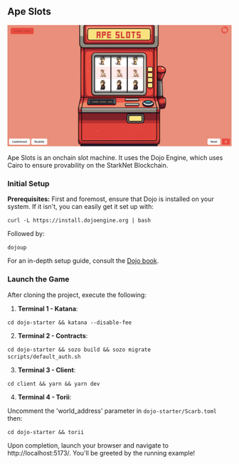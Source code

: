 ## Ape Slots

![Ape Slots](graphic.png)

Ape Slots is an onchain slot machine. It uses the Dojo Engine, which uses Cairo to ensure provability on the StarkNet Blockchain.

### Initial Setup

**Prerequisites:** First and foremost, ensure that Dojo is installed on your system. If it isn't, you can easily get it set up with:

```console
curl -L https://install.dojoengine.org | bash
```

Followed by:

```console
dojoup
```

For an in-depth setup guide, consult the [Dojo book](https://book.dojoengine.org/getting-started/quick-start.html).

### Launch the Game

After cloning the project, execute the following:

1. **Terminal 1 - Katana**:

```console
cd dojo-starter && katana --disable-fee
```

2. **Terminal 2 - Contracts**:

```console
cd dojo-starter && sozo build && sozo migrate
scripts/default_auth.sh
```

3. **Terminal 3 - Client**:

```console
cd client && yarn && yarn dev
```

4. **Terminal 4 - Torii**:

Uncomment the 'world_address' parameter in `dojo-starter/Scarb.toml` then:

```console
cd dojo-starter && torii
```

Upon completion, launch your browser and navigate to http://localhost:5173/. You'll be greeted by the running example!
